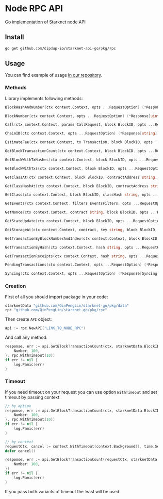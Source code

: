 # Node RPC API

Go implementation of Starknet node API

## Install

```bash
go get github.com/dipdup-io/starknet-api-go/pkg/rpc
```

## Usage

You can find example of usage [in our repository](/examplemy/rpc/main.go). 


### Methods
Library implements following methods:

```go
BlockHashAndNumber(ctx context.Context, opts ...RequestOption) (*Response[BlockHashAndNumber], error)

BlockNumber(ctx context.Context, opts ...RequestOption) (*Response[uint64], error)

Call(ctx context.Context, params CallRequest, block BlockID, opts ...RequestOption) (*Response[[]string], error)

ChainID(ctx context.Context, opts ...RequestOption) (*Response[string], error)

EstimateFee(ctx context.Context, tx Transaction, block BlockID, opts ...RequestOption) (*Response[EstmatedGas], error)

GetBlockTransactionCount(ctx context.Context, block BlockID, opts ...RequestOption) (*Response[uint64], error)

GetBlockWithTxHashes(ctx context.Context, block BlockID, opts ...RequestOption) (*Response[BlockWithTxHashes], error)

GetBlockWithTxs(ctx context.Context, bloxk BlockID, opts ...RequestOption) (*Response[BlockWithTxs], error)

GetClassAt(ctx context.Context, block BlockID, contractAddress string, opts ...RequestOption) (*Response[Class], error)

GetClassHashAt(ctx context.Context, block BlockID, contractAddress string, opts ...RequestOption) (*Response[string], error)

GetClass(ctx context.Context, block BlockID, classHash string, opts ...RequestOption) (*Response[Class], error)

GetEvents(ctx context.Context, filters EventsFilters, opts ...RequestOption) (*Response[EventsResponse], error) 

GetNonce(ctx context.Context, contract string, block BlockID, opts ...RequestOption) (*Response[string], error)

GetStateUpdate(ctx context.Context, block BlockID, opts ...RequestOption) (*Response[StateUpdate], error)

GetStorageAt(ctx context.Context, contract, key string, block BlockID, opts ...RequestOption) (*Response[string], error)

GetTransactionByBlockNumberAndIndex(ctx context.Context, block BlockID, index uint64, opts ...RequestOption) (*Response[Transaction], error)

GetTransactionByHash(ctx context.Context, hash string, opts ...RequestOption) (*Response[Transaction], error)

GetTransactionReceipts(ctx context.Context, hash string, opts ...RequestOption) (*Response[Receipt], error)

PendingTransactions(ctx context.Context, opts ...RequestOption) (*Response[Transaction], error)

Syncing(ctx context.Context, opts ...RequestOption) (*Response[Syncing], error)
```

### Creation

First of all you should import package in your code:


```go
starknetData "github.com/QinPengLin/starknet-go/pkg/data"
rpc "github.com/QinPengLin/starknet-go/pkg/rpc"
```

Then create `API` object:

```go
api := rpc.NewAPI("LINK_TO_NODE_RPC")
```

And call any method:

```go
response, err := api.GetBlockTransactionCount(ctx, starknetData.BlockID{
    Number: 100,
}, rpc.WithTimeout(10))
if err != nil {
    log.Panic(err)
}
```

### Timeout

If you need timeout on your request you can use option `WithTimeout` and set timeout by passing context:

```go
// by option
response, err := api.GetBlockTransactionCount(ctx, starknetData.BlockID{
    Number: 100,
}, rpc.WithTimeout(10))
if err != nil {
    log.Panic(err)
}

// by context
requestCtx, cancel := context.WithTimeout(context.Background(), time.Second*10)
defer cancel()

response, err := api.GetBlockTransactionCount(requestCtx, starknetData.BlockID{
    Number: 100,
})
if err != nil {
    log.Panic(err)
}
```

If you pass both variants of timeout the least will be used.